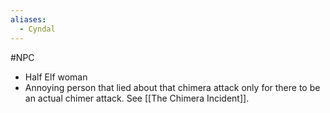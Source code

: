 ```yaml
---
aliases:
  - Cyndal
---
```

#NPC 
- Half Elf woman
- Annoying person that lied about that chimera attack only for there to be an actual chimer attack. See [[The Chimera Incident]].